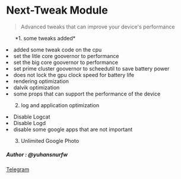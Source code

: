 <h1>Next-Tweak Module</h1>

<blockquote>Advanced tweaks that can improve your device's performance</blockquote>

<ol>*1. some tweaks added*</ol>
  <li> added some tweak code on the cpu </li>
  <li> set the litle core goovernor to performance </li>
  <li> set the big core goovernor to performance </li>
  <li> set prime cluster goovernor to scheedutil to save battery power</li>
  <li> does not lock the gpu clock speed for battery life </li>
  <li> rendering optimization</li>
  <li> dalvik optimization</li>
  <li> some props that can support the performance of the device</li>

<ol>2. log and application optimization</ol>
  <li>Disable Logcat</li>
  <li>Disable Logd</li>
  <li>disable some google apps that are not important</li>
  
<ol>3. Unlimited Google Photo</ol>

<h5> Author : @yuhansnurfw </h5>

<a href='http://t.me/yuhansnurfw'>Telegram</a>
